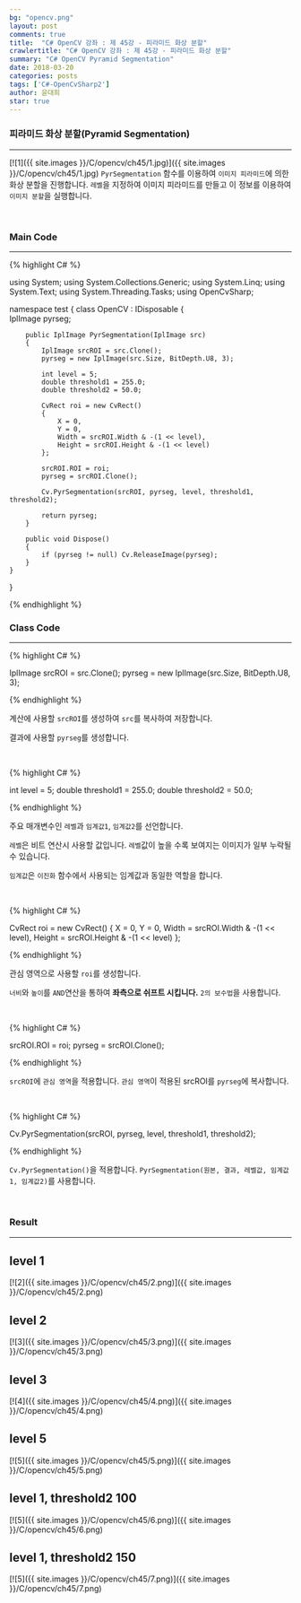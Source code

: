 ```yaml
---
bg: "opencv.png"
layout: post
comments: true
title:  "C# OpenCV 강좌 : 제 45강 - 피라미드 화상 분할"
crawlertitle: "C# OpenCV 강좌 : 제 45강 - 피라미드 화상 분할"
summary: "C# OpenCV Pyramid Segmentation"
date: 2018-03-20
categories: posts
tags: ['C#-OpenCvSharp2']
author: 윤대희
star: true
---
```


### 피라미드 화상 분할(Pyramid Segmentation) ###
----------
[![1]({{ site.images }}/C/opencv/ch45/1.jpg)]({{ site.images }}/C/opencv/ch45/1.jpg)
`PyrSegmentation` 함수를 이용하여 `이미지 피라미드`에 의한 화상 분할을 진행합니다. `레벨`을 지정하여 이미지 피라미드를 만들고 이 정보를 이용하여 `이미지 분할`을 실행합니다.

<br>

### Main Code ###
----------
{% highlight C# %}

using System;
using System.Collections.Generic;
using System.Linq;
using System.Text;
using System.Threading.Tasks;
using OpenCvSharp;

namespace test
{
    class OpenCV : IDisposable
    {  
        IplImage pyrseg;
        
        public IplImage PyrSegmentation(IplImage src)
        {
            IplImage srcROI = src.Clone();
            pyrseg = new IplImage(src.Size, BitDepth.U8, 3);

            int level = 5;
            double threshold1 = 255.0;
            double threshold2 = 50.0;

            CvRect roi = new CvRect()
            {
                X = 0,
                Y = 0,
                Width = srcROI.Width & -(1 << level),
                Height = srcROI.Height & -(1 << level)
            };

            srcROI.ROI = roi;
            pyrseg = srcROI.Clone();

            Cv.PyrSegmentation(srcROI, pyrseg, level, threshold1, threshold2);
            
            return pyrseg;
        }
                  
        public void Dispose()
        {
            if (pyrseg != null) Cv.ReleaseImage(pyrseg);
        }
    }
}

{% endhighlight %}<br>

### Class Code ###
----------
{% highlight C# %}

IplImage srcROI = src.Clone();
pyrseg = new IplImage(src.Size, BitDepth.U8, 3);

{% endhighlight %}

계산에 사용할 `srcROI`를 생성하여 `src`를 복사하여 저장합니다.

결과에 사용할 `pyrseg`를 생성합니다.

<br>

{% highlight C# %}

int level = 5;
double threshold1 = 255.0;
double threshold2 = 50.0;

{% endhighlight %}

주요 매개변수인 `레벨`과 `임계값1`, `임계값2`를 선언합니다.

`레벨`은 비트 연산시 사용할 값입니다. `레벨`값이 높을 수록 보여지는 이미지가 일부 누락될 수 있습니다.

`임계값`은 `이진화` 함수에서 사용되는 임계값과 동일한 역할을 합니다.

<br>

{% highlight C# %}

CvRect roi = new CvRect()
{
    X = 0,
    Y = 0,
    Width = srcROI.Width & -(1 << level),
    Height = srcROI.Height & -(1 << level)
};

{% endhighlight %}

관심 영역으로 사용할 `roi`를 생성합니다.

`너비`와 `높이`를 `AND`연산을 통하여 **좌측으로 쉬프트 시킵니다.** `2의 보수법`을 사용합니다.

<br>

{% highlight C# %}

srcROI.ROI = roi;
pyrseg = srcROI.Clone();

{% endhighlight %}

`srcROI`에 `관심 영역`을 적용합니다.
`관심 영역`이 적용된 srcROI를 `pyrseg`에 복사합니다.

<br>

{% highlight C# %}

Cv.PyrSegmentation(srcROI, pyrseg, level, threshold1, threshold2);

{% endhighlight %}

`Cv.PyrSegmentation()`을 적용합니다. `PyrSegmentation(원본, 결과, 레벨값, 임계값1, 임계값2)`를 사용합니다.

<br>

### Result ###
----------
## level 1 ##
[![2]({{ site.images }}/C/opencv/ch45/2.png)]({{ site.images }}/C/opencv/ch45/2.png)
<br>
## level 2 ##
[![3]({{ site.images }}/C/opencv/ch45/3.png)]({{ site.images }}/C/opencv/ch45/3.png)
<br>
## level 3 ##
[![4]({{ site.images }}/C/opencv/ch45/4.png)]({{ site.images }}/C/opencv/ch45/4.png)
<br>
## level 5 ##
[![5]({{ site.images }}/C/opencv/ch45/5.png)]({{ site.images }}/C/opencv/ch45/5.png)
<br>
## level 1,  threshold2 100 ##
[![5]({{ site.images }}/C/opencv/ch45/6.png)]({{ site.images }}/C/opencv/ch45/6.png)
<br>
## level 1,  threshold2 150 ##
[![5]({{ site.images }}/C/opencv/ch45/7.png)]({{ site.images }}/C/opencv/ch45/7.png)





